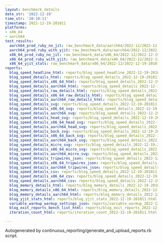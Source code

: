 ```yaml
---
layout: benchmark_details
date_str: '2022-12-19'
time_str: '20:10:11'
timestamp: 2022-12-19-201011
platforms:
- x86_64
- aarch64
test_results:
  aarch64_prod_ruby_no_jit: raw_benchmark_data/aarch64/2022-12/2022-12-19-201011_basic_benchmark_aarch64_prod_ruby_no_jit.json
  aarch64_prod_ruby_with_yjit: raw_benchmark_data/aarch64/2022-12/2022-12-19-201011_basic_benchmark_aarch64_prod_ruby_with_yjit.json
  x86_64_prod_ruby_no_jit: raw_benchmark_data/x86_64/2022-12/2022-12-19-201011_basic_benchmark_x86_64_prod_ruby_no_jit.json
  x86_64_prod_ruby_with_yjit: raw_benchmark_data/x86_64/2022-12/2022-12-19-201011_basic_benchmark_x86_64_prod_ruby_with_yjit.json
  x86_64_yjit_stats: raw_benchmark_data/x86_64/2022-12/2022-12-19-201011_basic_benchmark_x86_64_yjit_stats.json
reports:
  blog_speed_headline_html: reports/blog_speed_headline_2022-12-19-201011.html
  blog_speed_details_html: reports/blog_speed_details_2022-12-19-201011.html
  blog_speed_details_x86_64_html: reports/blog_speed_details_2022-12-19-201011.x86_64.html
  blog_speed_details_aarch64_html: reports/blog_speed_details_2022-12-19-201011.aarch64.html
  blog_speed_details_raw_details_html: reports/blog_speed_details_2022-12-19-201011.raw_details.html
  blog_speed_details_x86_64_raw_details_html: reports/blog_speed_details_2022-12-19-201011.x86_64.raw_details.html
  blog_speed_details_aarch64_raw_details_html: reports/blog_speed_details_2022-12-19-201011.aarch64.raw_details.html
  blog_speed_details_svg: reports/blog_speed_details_2022-12-19-201011.svg
  blog_speed_details_x86_64_svg: reports/blog_speed_details_2022-12-19-201011.x86_64.svg
  blog_speed_details_aarch64_svg: reports/blog_speed_details_2022-12-19-201011.aarch64.svg
  blog_speed_details_head_svg: reports/blog_speed_details_2022-12-19-201011.head.svg
  blog_speed_details_x86_64_head_svg: reports/blog_speed_details_2022-12-19-201011.x86_64.head.svg
  blog_speed_details_aarch64_head_svg: reports/blog_speed_details_2022-12-19-201011.aarch64.head.svg
  blog_speed_details_back_svg: reports/blog_speed_details_2022-12-19-201011.back.svg
  blog_speed_details_x86_64_back_svg: reports/blog_speed_details_2022-12-19-201011.x86_64.back.svg
  blog_speed_details_aarch64_back_svg: reports/blog_speed_details_2022-12-19-201011.aarch64.back.svg
  blog_speed_details_micro_svg: reports/blog_speed_details_2022-12-19-201011.micro.svg
  blog_speed_details_x86_64_micro_svg: reports/blog_speed_details_2022-12-19-201011.x86_64.micro.svg
  blog_speed_details_aarch64_micro_svg: reports/blog_speed_details_2022-12-19-201011.aarch64.micro.svg
  blog_speed_details_tripwires_json: reports/blog_speed_details_2022-12-19-201011.tripwires.json
  blog_speed_details_x86_64_tripwires_json: reports/blog_speed_details_2022-12-19-201011.x86_64.tripwires.json
  blog_speed_details_aarch64_tripwires_json: reports/blog_speed_details_2022-12-19-201011.aarch64.tripwires.json
  blog_speed_details_csv: reports/blog_speed_details_2022-12-19-201011.csv
  blog_speed_details_x86_64_csv: reports/blog_speed_details_2022-12-19-201011.x86_64.csv
  blog_speed_details_aarch64_csv: reports/blog_speed_details_2022-12-19-201011.aarch64.csv
  blog_memory_details_html: reports/blog_memory_details_2022-12-19-201011.html
  blog_memory_details_x86_64_html: reports/blog_memory_details_2022-12-19-201011.x86_64.html
  blog_memory_details_aarch64_html: reports/blog_memory_details_2022-12-19-201011.aarch64.html
  blog_yjit_stats_html: reports/blog_yjit_stats_2022-12-19-201011.html
  variable_warmup_warmup_settings_json: reports/variable_warmup_2022-12-19-201011.warmup_settings.json
  blog_exit_reports_bench_list_html: reports/blog_exit_reports_2022-12-19-201011.bench_list.html
  iteration_count_html: reports/iteration_count_2022-12-19-201011.html

---
```

Autogenerated by continuous_reporting/generate_and_upload_reports.rb script.
